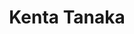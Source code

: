 ---
title: "Kenta Tanaka"
draft: false

# Job rank 職階
rank: "Assist. Professor" # 教授 | 准教授 | 助教 | ...

# Sort oorder
weight: 4

# Laboratory group
la_group: "Reaction Chemistry" # 分子化学 | 物質化学 | 反応化学

# Laboratory
laboratory:
  id: organic
  name: Laboratory of Organic Chemistry


# page title background image
bg_image: "images/banner/bg1.jpg"

# meta description ~100 letters in Japanese
description : "Visible-Light-Induced Photocatalytic Reactions"

# teacher portrait
image: "images/faculty/tanaka.jpg"

# interest
interest: ["Synthetic Organic Chemistry", "Photocatalyst", "Visible Light"]

# achievements
achievements:
- icon: ti-id-badge
  link: https://researcherid.com/rid/E-2906-2018
  name: ResearcherID E-2906-2018
- icon: ti-id-badge
  link: https://orcid.org/0000-0001-8253-3561
  name: ORCID 0000-0001-8253-3561


# contact info
contact:
- icon: ti-email
  link: mailto:ktanaka@okayama-u.ac.jp
  name: ktanaka@okayama-u.ac.jp


- name : "Laboratory of Organic Chemistry"
  icon : "ti-world" # icon pack : https://themify.me/themify-icons
  link : "http://chem.okayama-u.ac.jp/~organic/homejpn.html"

- name : "3-1-1 Tsushima-Naka, Kita Ward, Okayama City, Okayama 700-8530"
  icon : "ti-location-pin" # icon pack : https://themify.me/themify-icons
  link : "#"

# type
type: "faculty"
---